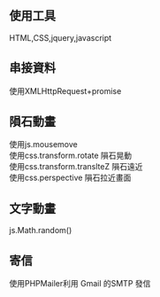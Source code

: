 ## 使用工具 
HTML,CSS,jquery,javascript

## 串接資料
使用XMLHttpRequest+promise

## 隕石動畫
使用js.mousemove <br>
使用css.transform.rotate  隕石晃動 <br>
使用css.transform.translteZ 隕石遠近 <br>
使用css.perspective 隕石拉近畫面 <br>

## 文字動畫
js.Math.random()

## 寄信
使用PHPMailer利用 Gmail 的SMTP 發信
